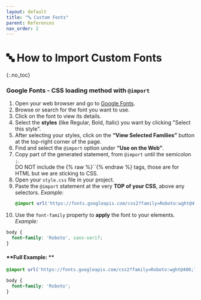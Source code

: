 ```yaml
---
layout: default
title: "🔤 Custom Fonts" 
parent: References
nav_order: 2
---
```


# 🔤 How to Import Custom Fonts
{:.no_toc}

### Google Fonts - CSS loading method with `@import`

1. Open your web browser and go to [Google Fonts](https://fonts.google.com).
2. Browse or search for the font you want to use.
3. Click on the font to view its details.
4. Select the **styles** (like Regular, Bold, Italic) you want by clicking "Select this style".
5. After selecting your styles, click on the **“View Selected Families”** button at the top-right corner of the page.
6. Find and select the `@import` option under **“Use on the Web”**.
7. Copy part of the generated statement, from `@import` until the semicolon `;`.
   <div class="warn" markdown="block">
     DO NOT include the {% raw %}`<style></style>`{% endraw %} tags, those are for HTML but we are sticking to CSS.
   </div>
8. Open your `style.css` file in your project.
9. Paste the `@import` statement at the very **TOP of your CSS**, above any selectors. _Example:_
   ```css
   @import url('https://fonts.googleapis.com/css2?family=Roboto:wght@400;700&display=swap');
   ```
10. Use the `font-family` property to **apply** the font to your elements. _Example:_
   ```css
   body {
     font-family: 'Roboto', sans-serif;
   }
   ```

#### **Full Example: **
```css
@import url('https://fonts.googleapis.com/css2?family=Roboto:wght@400;700&display=swap');

body {
  font-family: 'Roboto';
}
```
